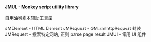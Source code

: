 #### JMUL - Monkey script utility library
自用油猴脚本辅助工具库

JMElement - HTML Element
JMRequest - GM_xmlhttpRequest 封装
JMRequest - 搜索特定网站, 正则 parse page result
JMUI - 常用 UI 组件
